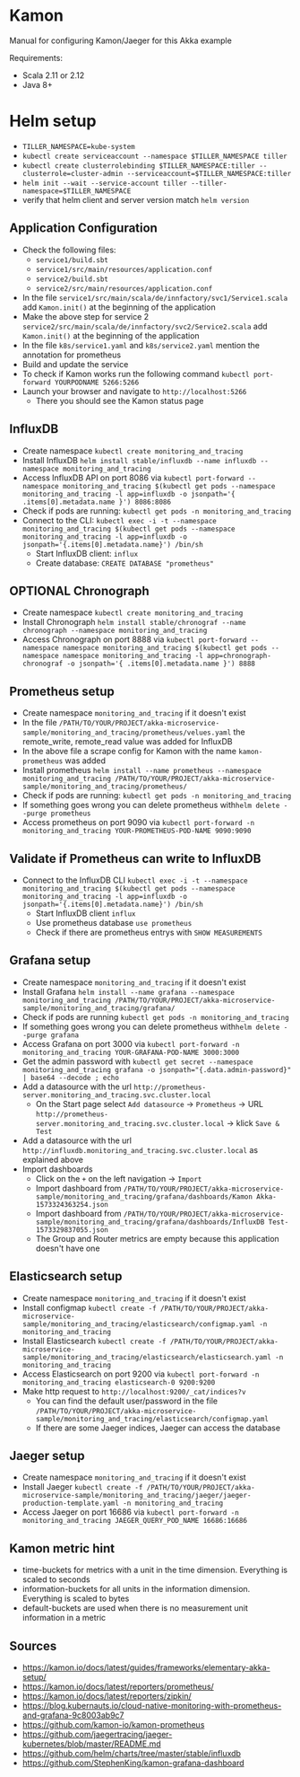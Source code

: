 # Kamon
Manual for configuring Kamon/Jaeger for this Akka example

Requirements:
- Scala 2.11 or 2.12
- Java 8+

# Helm setup
- ```TILLER_NAMESPACE=kube-system```
- ```kubectl create serviceaccount --namespace $TILLER_NAMESPACE tiller```
- ```kubectl create clusterrolebinding $TILLER_NAMESPACE:tiller --clusterrole=cluster-admin --serviceaccount=$TILLER_NAMESPACE:tiller```
- ```helm init --wait --service-account tiller --tiller-namespace=$TILLER_NAMESPACE```
- verify that helm client and server version match ```helm version```

## Application Configuration
- Check the following files:
    - ```service1/build.sbt```
    - ```service1/src/main/resources/application.conf```
    - ```service2/build.sbt```
    - ```service2/src/main/resources/application.conf```
- In the file ```service1/src/main/scala/de/innfactory/svc1/Service1.scala``` add ```Kamon.init()``` at the beginning of the application
- Make the above step for service 2 ```service2/src/main/scala/de/innfactory/svc2/Service2.scala``` add ```Kamon.init()``` at the beginning of the application
- In the file ```k8s/service1.yaml``` and ```k8s/service2.yaml``` mention the annotation for prometheus
- Build and update the service
- To check if Kamon works run the following command ```kubectl port-forward YOURPODNAME 5266:5266```
- Launch your browser and navigate to ```http://localhost:5266```
    - There you should see the Kamon status page
   
## InfluxDB
- Create namespace ```kubectl create monitoring_and_tracing```
- Install InfluxDB ```helm install stable/influxdb --name influxdb --namespace monitoring_and_tracing```
- Access InfluxDB API on port 8086 via ```kubectl port-forward --namespace monitoring_and_tracing $(kubectl get pods --namespace monitoring_and_tracing -l app=influxdb -o jsonpath='{ .items[0].metadata.name }') 8086:8086```
- Check if pods are running: ```kubectl get pods -n monitoring_and_tracing```
- Connect to the CLI: ```kubectl exec -i -t --namespace monitoring_and_tracing $(kubectl get pods --namespace monitoring_and_tracing -l app=influxdb -o jsonpath='{.items[0].metadata.name}') /bin/sh```
    - Start InfluxDB client: ```influx```
    - Create database: ```CREATE DATABASE "prometheus"```

## OPTIONAL Chronograph
- Create namespace ```kubectl create monitoring_and_tracing```
- Install Chronograph ```helm install stable/chronograf --name chronograph --namespace monitoring_and_tracing```
- Access Chronograph on port 8888 via ```kubectl port-forward --namespace namespace monitoring_and_tracing $(kubectl get pods --namespace namespace monitoring_and_tracing -l app=chronograph-chronograf -o jsonpath='{ .items[0].metadata.name }') 8888```

## Prometheus setup
- Create namespace ```monitoring_and_tracing``` if it doesn't exist
- In the file ```/PATH/TO/YOUR/PROJECT/akka-microservice-sample/monitoring_and_tracing/prometheus/velues.yaml``` the remote_write, remote_read value was added for InfluxDB
- In the above file a scrape config for Kamon with the name ```kamon-prometheus``` was added
- Install prometheus ```helm install --name prometheus --namespace monitoring_and_tracing /PATH/TO/YOUR/PROJECT/akka-microservice-sample/monitoring_and_tracing/prometheus/```
- Check if pods are running: ```kubectl get pods -n monitoring_and_tracing```
- If something goes wrong you can delete prometheus with```helm delete --purge prometheus```
- Access prometheus on port 9090 via ```kubectl port-forward -n monitoring_and_tracing YOUR-PROMETHEUS-POD-NAME 9090:9090```

## Validate if Prometheus can write to InfluxDB
- Connect to the InfluxDB CLI ```kubectl exec -i -t --namespace monitoring_and_tracing $(kubectl get pods --namespace monitoring_and_tracing -l app=influxdb -o jsonpath='{.items[0].metadata.name}') /bin/sh```
    - Start InfluxDB client ```influx```
    - Use prometheus database ```use prometheus```
    - Check if there are prometheus entrys with ```SHOW MEASUREMENTS```

## Grafana setup
- Create namespace ```monitoring_and_tracing``` if it doesn't exist
- Install Grafana ```helm install --name grafana --namespace monitoring_and_tracing /PATH/TO/YOUR/PROJECT/akka-microservice-sample/monitoring_and_tracing/grafana/```
- Check if pods are running ```kubectl get pods -n monitoring_and_tracing```
- If something goes wrong you can delete prometheus with```helm delete --purge grafana```
- Access Grafana on port 3000 via ```kubectl port-forward -n monitoring_and_tracing YOUR-GRAFANA-POD-NAME 3000:3000```
- Get the admin password with ```kubectl get secret --namespace monitoring_and_tracing grafana -o jsonpath="{.data.admin-password}" | base64 --decode ; echo``` 
- Add a datasource with the url ```http://prometheus-server.monitoring_and_tracing.svc.cluster.local```
    - On the Start page select ```Add datasource``` -> ```Prometheus``` -> URL ```http://prometheus-server.monitoring_and_tracing.svc.cluster.local``` -> klick ```Save & Test```
- Add a datasource with the url ```http://influxdb.monitoring_and_tracing.svc.cluster.local``` as explained above
- Import dashboards
    - Click on the ```+``` on the left navigation -> ```Import```
    - Import dashboard from ```/PATH/TO/YOUR/PROJECT/akka-microservice-sample/monitoring_and_tracing/grafana/dashboards/Kamon Akka-1573324363254.json```
    - Import dashboard from ```/PATH/TO/YOUR/PROJECT/akka-microservice-sample/monitoring_and_tracing/grafana/dashboards/InfluxDB Test-1573329837055.json```
    - The Group and Router metrics are empty because this application doesn't have one

## Elasticsearch setup
- Create namespace ```monitoring_and_tracing``` if it doesn't exist
- Install configmap ```kubectl create -f /PATH/TO/YOUR/PROJECT/akka-microservice-sample/monitoring_and_tracing/elasticsearch/configmap.yaml -n monitoring_and_tracing```
- Install Elasticsearch  ```kubectl create -f /PATH/TO/YOUR/PROJECT/akka-microservice-sample/monitoring_and_tracing/elasticsearch/elasticsearch.yaml -n monitoring_and_tracing```
- Access Elasticsearch on port 9200 via ```kubectl port-forward -n monitoring_and_tracing elasticsearch-0 9200:9200```
- Make http request to ```http://localhost:9200/_cat/indices?v```
    - You can find the default user/password in the file ```/PATH/TO/YOUR/PROJECT/akka-microservice-sample/monitoring_and_tracing/elasticsearch/configmap.yaml``` 
    - If there are some Jaeger indices, Jaeger can access the database

## Jaeger setup
- Create namespace ```monitoring_and_tracing``` if it doesn't exist
- Install Jaeger ```kubectl create -f /PATH/TO/YOUR/PROJECT/akka-microservice-sample/monitoring_and_tracing/jaeger/jaeger-production-template.yaml -n monitoring_and_tracing```
- Access Jaeger on port 16686 via ```kubectl port-forward -n monitoring_and_tracing JAEGER_QUERY_POD_NAME 16686:16686```

## Kamon metric hint
- time-buckets for metrics with a unit in the time dimension. Everything is scaled to seconds
- information-buckets for all units in the information dimension. Everything is scaled to bytes
- default-buckets are used when there is no measurement unit information in a metric
 
## Sources
- https://kamon.io/docs/latest/guides/frameworks/elementary-akka-setup/
- https://kamon.io/docs/latest/reporters/prometheus/
- https://kamon.io/docs/latest/reporters/zipkin/
- https://blog.kubernauts.io/cloud-native-monitoring-with-prometheus-and-grafana-9c8003ab9c7
- https://github.com/kamon-io/kamon-prometheus
- https://github.com/jaegertracing/jaeger-kubernetes/blob/master/README.md
- https://github.com/helm/charts/tree/master/stable/influxdb
- https://github.com/StephenKing/kamon-grafana-dashboard